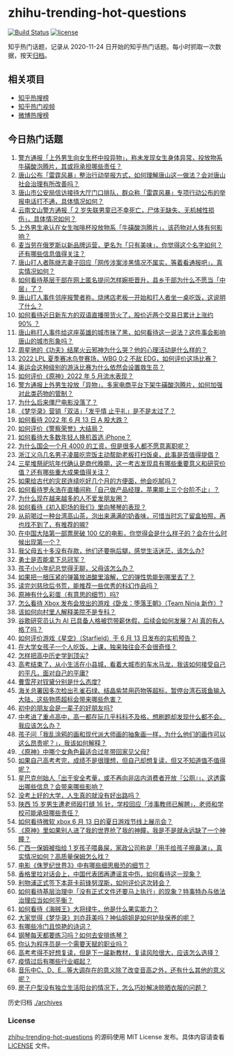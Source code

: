 # zhihu-trending-hot-questions

[![Build Status](https://github.com/justjavac/zhihu-trending-hot-questions/workflows/ci/badge.svg?branch=master)](https://github.com/justjavac/zhihu-trending-hot-questions/actions)
[![license](https://img.shields.io/github/license/justjavac/zhihu-trending-hot-questions)](https://github.com/justjavac/zhihu-trending-hot-questions/blob/master/LICENSE)

知乎热门话题，记录从 2020-11-24 日开始的知乎热门话题。每小时抓取一次数据，按天[归档](./archives)。

## 相关项目

- [知乎热搜榜](https://github.com/justjavac/zhihu-trending-top-search)
- [知乎热门视频](https://github.com/justjavac/zhihu-trending-hot-video)
- [微博热搜榜](https://github.com/justjavac/weibo-trending-hot-search)

## 今日热门话题

<!-- BEGIN -->
<!-- 最后更新时间 Tue Jun 14 2022 02:24:35 GMT+0800 (China Standard Time) -->

1. [警方通报「上外男生向女生杯中投异物」，称未发现女生身体异常，投放物系牛磺酸泡腾片，其或将承担哪些责任？](https://www.zhihu.com/question/537515895)
1. [唐山公布「雷霆风暴」整治行动举报方式，如何理解唐山这一做法？会对唐山社会治理有所改善吗？](https://www.zhihu.com/question/537481996)
1. [唐山市公安局信访接待大厅门口排队，群众称「雷霆风暴」专项行动公布的举报电话打不通，具体情况如何？](https://www.zhihu.com/question/537528422)
1. [云南文山警方通报「 2 岁失联男童已不幸死亡，尸体无缺失、无机械性损伤」，具体情况如何？](https://www.zhihu.com/question/537501456)
1. [上外男生承认在女生咖啡杯投放物系「牛磺酸泡腾片」，该药物对人体有何影响？](https://www.zhihu.com/question/537516668)
1. [麦当劳在俄罗斯以新品牌运营，更名为「只有美味」，你觉得这个名字如何？还有哪些信息值得关注？](https://www.zhihu.com/question/537452107)
1. [唐山打人者陈继志妻子回应「网传涉案涉黑情况不属实，等着看通报吧」，真实情况如何？](https://www.zhihu.com/question/537456212)
1. [如何看待基层干部在网上匿名提问怎样婉拒晋升，县乡干部为什么不愿当「中层」了？](https://www.zhihu.com/question/537441767)
1. [唐山打人事件邻座报警者称，烧烤店老板一开始和打人者坐一桌吃饭，这说明了什么？](https://www.zhihu.com/question/537300007)
1. [如何看待近日新东方的双语直播带货火了，股价近两个交易日累计上涨约 90% ？](https://www.zhihu.com/question/537474670)
1. [唐山称打人事件给这座英雄的城市抹了黑，如何看待这一说法？这件事会影响唐山的城市形象吗？](https://www.zhihu.com/question/537494813)
1. [周星驰的《功夫》结尾火云邪神为什么哭？他的心理活动是什么样的？](https://www.zhihu.com/question/26855774)
1. [2022 LPL 夏季赛冰鸟登赛场，WBG 0:2 不敌 EDG，如何评价这场比赛？](https://www.zhihu.com/question/537537952)
1. [奥运会这种级别的游泳比赛为什么依然会设置救生员？](https://www.zhihu.com/question/49392021)
1. [如何评价《原神》2022 年 5 月流水表现？](https://www.zhihu.com/question/537079906)
1. [警方通报上外男生投放「异物」，多家电商平台下架牛磺酸泡腾片，如何加强对此类药物的管制？](https://www.zhihu.com/question/537538150)
1. [为什么后来僵尸电影没落了？](https://www.zhihu.com/question/536474383)
1. [《梦华录》营销「双洁」「发乎情 止乎礼」是不是太过了？](https://www.zhihu.com/question/537302734)
1. [如何看待 2022 年 6 月 13 日 A 股大跌？](https://www.zhihu.com/question/537207581)
1. [如何评价《警察荣誉》大结局？](https://www.zhihu.com/question/537525647)
1. [如何看待大多数年轻人换机首选 iPhone？](https://www.zhihu.com/question/536863144)
1. [为什么国企一个月 4000 的工资，但是很多人都不愿意离职呢？](https://www.zhihu.com/question/531581524)
1. [浙江义乌几名男子凌晨吃完饭主动帮助老板打扫饭桌，此事是否值得提倡？](https://www.zhihu.com/question/537351203)
1. [三星堆祭祀坑年代确认是商代晚期，这一考古发现具有哪些重要意义和研究价值？还有哪些重大成果值得关注？](https://www.zhihu.com/question/537468197)
1. [如果给古代的灾民连续吃好几个月的方便面，他会吃腻吗？](https://www.zhihu.com/question/333511871)
1. [如何看待罗永浩在直播间称「自己做产品经理，苹果能上三个台阶不止」？](https://www.zhihu.com/question/537060667)
1. [为什么现在越来越多的人不爱发朋友圈？](https://www.zhihu.com/question/537238663)
1. [如何看待《初入职场的我们》里向琴琴的表现？](https://www.zhihu.com/question/522976171)
1. [从前喝过一种台湾高山茶，泡出来满满的奶香味，可惜当时忘了留盒拍照，再也找不到了，有推荐的嘛?](https://www.zhihu.com/question/491684423)
1. [在中国大陆第一部票房破 100 亿的电影，你觉得会是什么样子的？会在什么时候出现第一个？](https://www.zhihu.com/question/536818141)
1. [我父母五十多没有存款，他们还要拖后腿，感觉生活迷茫，该怎么办?](https://www.zhihu.com/question/510728673)
1. [勇士是否能拿下总冠军？](https://www.zhihu.com/question/537167880)
1. [孩子小小年纪总觉得无聊，父母该怎么办？](https://www.zhihu.com/question/68145666)
1. [如果把一根压紧的弹簧放进酸里溶解，它的弹性势能到哪里去了？](https://www.zhihu.com/question/21069416)
1. [读完刘慈欣后书荒，能推荐一些优秀的科幻作品吗？](https://www.zhihu.com/question/536790032)
1. [原神有什么彩蛋（有意思的细节）吗?](https://www.zhihu.com/question/431427279)
1. [怎么看待 Xbox 发布会放出的游戏《卧龙：堕落王朝》（Team Ninja 新作）?](https://www.zhihu.com/question/537422759)
1. [该如何向村里人解释美院不是专科？](https://www.zhihu.com/question/471604538)
1. [谷歌研究员认为 AI 已具备人格被罚带薪休假，后续会如何发展？AI 真的有人格了吗？](https://www.zhihu.com/question/537330129)
1. [如何评价游戏《星空》（Starfield）于 6 月 13 日发布的实机预告？](https://www.zhihu.com/question/537418683)
1. [在大学女孩子一个人吃饭，上课，独来独往会不会很奇怪？](https://www.zhihu.com/question/537492568)
1. [怎样把高中历史学到顶尖?](https://www.zhihu.com/question/446614383)
1. [高考结束了，从小生活在小县城，看着大城市的车水马龙，我该如何接受自己的平凡，面对自己的平庸?](https://www.zhihu.com/question/537455421)
1. [曹雪芹对钗黛分别是什么态度?](https://www.zhihu.com/question/536375360)
1. [海关总署因多次检出孔雀石绿、结晶紫禁用药物等超标，暂停台湾石斑鱼输入大陆，这些物质超标会带来哪些危害？](https://www.zhihu.com/question/537201086)
1. [初中的朋友会是一辈子的好朋友吗?](https://www.zhihu.com/question/537073359)
1. [中考进了重点高中，高一都在玩几乎科科不及格，想刷题却发现什么都不会。我应该怎么办？](https://www.zhihu.com/question/537375681)
1. [孩子问「我乱涂鸦的画和现代派大师画的抽象画一样，为什么他们的画作可以这么昂贵呢？」，我该如何解释？](https://www.zhihu.com/question/534562061)
1. [《原神》中哪个女角色最适合过年带回家见父母?](https://www.zhihu.com/question/514500082)
1. [如果自己高考考完，成绩不是很理想，但自己却想复读，但又不知道值不值得呢？](https://www.zhihu.com/question/537515774)
1. [星巴克创始人「出于安全考量，或不再向非店内消费者开放『公厕』」，这透露出哪些信息？会带来哪些影响？](https://www.zhihu.com/question/537441245)
1. [没考上好的大学，人生真的就没有好出路吗？](https://www.zhihu.com/question/536326456)
1. [陕西 15 岁男生遭老师殴打缝 16 针，学校回应「涉事教师已解聘」，老师和学校可能承担哪些责任？](https://www.zhihu.com/question/537420971)
1. [如何看待微软 xbox 6 月 13 日的夏日游戏节线上展示会？](https://www.zhihu.com/question/537405270)
1. [《原神》里如果别人进了我的世界抢了我的神瞳，我是不是就永远缺了一个神瞳？](https://www.zhihu.com/question/537071241)
1. [广西一保姆被指给 1 岁孩子喂鼻屎，家政公司称是「用手给孩子擦鼻涕」，真实情况如何？高质量保姆怎么找？](https://www.zhihu.com/question/537350136)
1. [电影《侏罗纪世界3》中有哪些细思极恐的细节？](https://www.zhihu.com/question/535566389)
1. [香格里拉对话会上，中国代表团再遭谣言中伤，如何看待这一现象？](https://www.zhihu.com/question/537342062)
1. [利物浦正式签下本菲卡前锋努涅斯，如何评价这次转会？](https://www.zhihu.com/question/537433663)
1. [如何看待基层治理中「没有正式文件还要马上执行」的现象？特事特办与依法治理应当如何平衡？](https://www.zhihu.com/question/536846791)
1. [如何看待《海贼王》大将绿牛，他是什么果实能力？](https://www.zhihu.com/question/278117384)
1. [大家觉得《梦华录》刘亦菲美吗？神仙姐姐是如何护肤保养的呢？](https://www.zhihu.com/question/537011264)
1. [有哪些冷门且惊艳的诗词？](https://www.zhihu.com/question/335194170)
1. [钢琴每天都要练习吗？如何去安排练琴？](https://www.zhihu.com/question/429601881)
1. [你认为程序员是一个需要天赋的职业吗？](https://www.zhihu.com/question/536095114)
1. [高考考得不好想复读，但是下一届新教材，复读风险很大，应该怎么选择？](https://www.zhihu.com/question/537309718)
1. [疫情过后有哪些行业崛起？](https://www.zhihu.com/question/528913144)
1. [音乐中C、D、E...等大调存在的意义除了改变音高之外，还有什么其他的意义呢？](https://www.zhihu.com/question/533211419)
1. [房子户型没有独立生活阳台的情况下，怎么巧妙解决晾晒衣服的问题？](https://www.zhihu.com/question/403664175)

<!-- END -->

历史归档 [./archives](./archives)

### License

[zhihu-trending-hot-questions](https://github.com/justjavac/zhihu-trending-hot-questions)
的源码使用 MIT License 发布。具体内容请查看 [LICENSE](./LICENSE) 文件。
